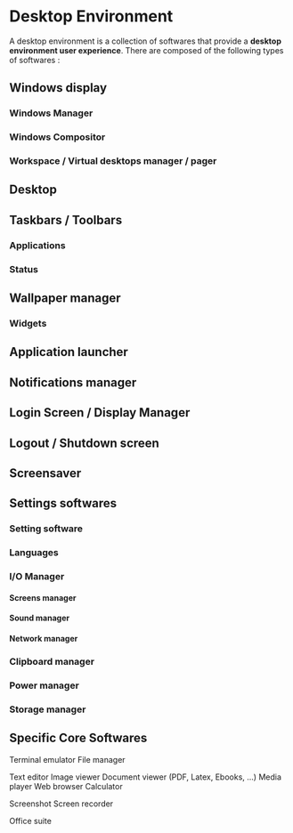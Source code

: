 # Desktop Environment

A desktop environment is a collection of softwares that provide a __desktop environment user experience__. There are composed of the following types of softwares :

## Windows display
### Windows Manager
### Windows Compositor
### Workspace / Virtual desktops manager / pager

## Desktop
## Taskbars / Toolbars
### Applications
### Status
## Wallpaper manager
### Widgets
## Application launcher
 
## Notifications manager
 
## Login Screen / Display Manager
## Logout / Shutdown screen
## Screensaver

## Settings softwares
### Setting software
### Languages
### I/O Manager
#### Screens manager
#### Sound manager
#### Network manager
### Clipboard manager
### Power manager
### Storage manager

## Specific Core Softwares
 Terminal emulator
 File manager
 
 Text editor
 Image viewer
 Document viewer (PDF, Latex, Ebooks, ...)
 Media player
 Web browser
 Calculator

 Screenshot
 Screen recorder
 
 Office suite

